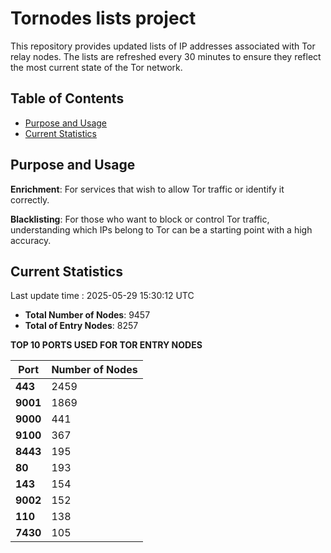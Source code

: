 # Tornodes lists project

This repository provides updated lists of IP addresses associated with Tor relay nodes. The lists are refreshed every 30 minutes to ensure they reflect the most current state of the Tor network.

## Table of Contents

- [Purpose and Usage](#purpose-and-usage)
- [Current Statistics](#current-statistics)


## Purpose and Usage

**Enrichment**: For services that wish to allow Tor traffic or identify it correctly.

**Blacklisting**: For those who want to block or control Tor traffic, understanding which IPs belong to Tor can be a starting point with a high accuracy.

## Current Statistics

Last update time : 2025-05-29 15:30:12 UTC

- **Total Number of Nodes**: 9457
- **Total of Entry Nodes**: 8257

**TOP 10 PORTS USED FOR TOR ENTRY NODES**

| **Port** | **Number of Nodes** |
|------|-----------------|
| **443**   | 2459  |
| **9001**   | 1869  |
| **9000**   | 441  |
| **9100**   | 367  |
| **8443**   | 195  |
| **80**   | 193  |
| **143**   | 154  |
| **9002**   | 152  |
| **110**   | 138  |
| **7430**   | 105  |

